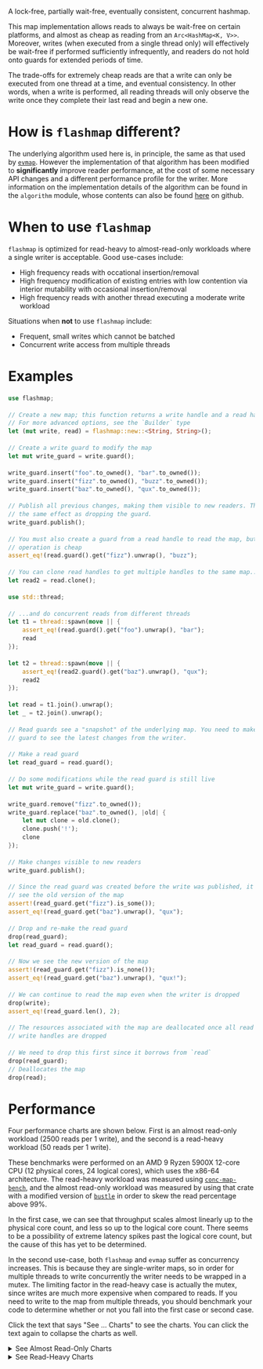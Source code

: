 A lock-free, partially wait-free, eventually consistent, concurrent hashmap.

This map implementation allows reads to always be wait-free on certain platforms, and almost as
cheap as reading from an `Arc<HashMap<K, V>>`. Moreover, writes (when executed from a single thread
only) will effectively be wait-free if performed sufficiently infrequently, and readers do not hold
onto guards for extended periods of time.

The trade-offs for extremely cheap reads are that a write can only be executed from one thread at a
time, and eventual consistency. In other words, when a write is performed, all reading threads will
only observe the write once they complete their last read and begin a new one.

# How is `flashmap` different?

The underlying algorithm used here is, in principle, the same as that used by
[`evmap`](https://crates.io/crates/evmap). However the implementation of that algorithm has been
modified to **significantly** improve reader performance, at the cost of some necessary API
changes and a different performance profile for the writer. More information on the implementation
details of the algorithm can be found in the `algorithm` module, whose contents can also be found
[here](https://github.com/Cassy343/flashmap/blob/master/algorithm.md) on github.

# When to use `flashmap`

`flashmap` is optimized for read-heavy to almost-read-only workloads where a single writer is
acceptable. Good use-cases include:
- High frequency reads with occational insertion/removal
- High frequency modification of existing entries with low contention via interior mutability with
  occasional insertion/removal
- High frequency reads with another thread executing a moderate write workload

Situations when **not** to use `flashmap` include:
- Frequent, small writes which cannot be batched
- Concurrent write access from multiple threads

# Examples

```rust
use flashmap;

// Create a new map; this function returns a write handle and a read handle
// For more advanced options, see the `Builder` type
let (mut write, read) = flashmap::new::<String, String>();

// Create a write guard to modify the map
let mut write_guard = write.guard();

write_guard.insert("foo".to_owned(), "bar".to_owned());
write_guard.insert("fizz".to_owned(), "buzz".to_owned());
write_guard.insert("baz".to_owned(), "qux".to_owned());

// Publish all previous changes, making them visible to new readers. This has
// the same effect as dropping the guard.
write_guard.publish();

// You must also create a guard from a read handle to read the map, but this
// operation is cheap
assert_eq!(read.guard().get("fizz").unwrap(), "buzz");

// You can clone read handles to get multiple handles to the same map...
let read2 = read.clone();

use std::thread;

// ...and do concurrent reads from different threads
let t1 = thread::spawn(move || {
    assert_eq!(read.guard().get("foo").unwrap(), "bar");
    read
});

let t2 = thread::spawn(move || {
    assert_eq!(read2.guard().get("baz").unwrap(), "qux");
    read2
});

let read = t1.join().unwrap();
let _ = t2.join().unwrap();

// Read guards see a "snapshot" of the underlying map. You need to make a new
// guard to see the latest changes from the writer.

// Make a read guard
let read_guard = read.guard();

// Do some modifications while the read guard is still live
let mut write_guard = write.guard();

write_guard.remove("fizz".to_owned());
write_guard.replace("baz".to_owned(), |old| {
    let mut clone = old.clone();
    clone.push('!');
    clone
});

// Make changes visible to new readers
write_guard.publish();

// Since the read guard was created before the write was published, it will
// see the old version of the map
assert!(read_guard.get("fizz").is_some());
assert_eq!(read_guard.get("baz").unwrap(), "qux");

// Drop and re-make the read guard
drop(read_guard);
let read_guard = read.guard();

// Now we see the new version of the map
assert!(read_guard.get("fizz").is_none());
assert_eq!(read_guard.get("baz").unwrap(), "qux!");

// We can continue to read the map even when the writer is dropped
drop(write);
assert_eq!(read_guard.len(), 2);

// The resources associated with the map are deallocated once all read and
// write handles are dropped

// We need to drop this first since it borrows from `read`
drop(read_guard);
// Deallocates the map
drop(read);
```

# Performance

Four performance charts are shown below. First is an almost read-only workload (2500 reads per
1 write), and the second is a read-heavy workload (50 reads per 1 write).

These benchmarks were performed on an AMD 9 Ryzen 5900X 12-core CPU (12 physical cores, 24 logical
cores), which uses the x86-64 architecture. The read-heavy workload was measured using
[`conc-map-bench`](https://github.com/xacrimon/conc-map-bench), and the almost read-only workload
was measured by using that crate with a modified version of
[`bustle`](https://crates.io/crates/bustle) in order to skew the read percentage above 99%.

In the first case, we can see that throughput scales almost linearly up to the physical core count,
and less so up to the logical core count. There seems to be a possibility of extreme latency spikes
past the logical core count, but the cause of this has yet to be determined.

In the second use-case, both `flashmap` and `evmap` suffer as concurrency increases. This is
because they are single-writer maps, so in order for multiple threads to write concurrently the
writer needs to be wrapped in a mutex. The limiting factor in the read-heavy case is actually the
mutex, since writes are much more expensive when compared to reads. If you need to write to the map
from multiple threads, you should benchmark your code to determine whether or not you fall into the
first case or second case.

Click the text that says "See ... Charts" to see the charts. You can click the text again to
collapse the charts as well.

<details><summary>See Almost Read-Only Charts</summary>

![almost-read-only-throughput](https://github.com/Cassy343/flashmap/raw/master/bench-graphs/almost-read-only-throughput.png)
![almost-read-only-latency](https://github.com/Cassy343/flashmap/raw/master/bench-graphs/almost-read-only-latency.png)

</details>

<details><summary>See Read-Heavy Charts</summary>

![read-heavy-throughput](https://github.com/Cassy343/flashmap/raw/master/bench-graphs/read-heavy-throughput.png)
![read-heavy-latency](https://github.com/Cassy343/flashmap/raw/master/bench-graphs/read-heavy-latency.png)

</details>
